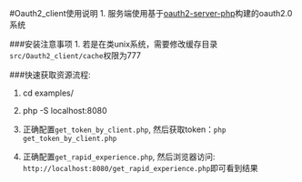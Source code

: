 #Oauth2_client使用说明
1.
服务端使用基于[oauth2-server-php](https://github.com/bshaffer/oauth2-server-php)构建的oauth2.0系统

###安装注意事项
1.
若是在类unix系统，需要修改缓存目录`src/Oauth2_client/cache`权限为777

###快速获取资源流程:
1. cd examples/

2. php -S localhost:8080

3. 正确配置`get_token_by_client.php`, 然后获取token：`php get_token_by_client.php`

4. 正确配置`get_rapid_experience.php`, 然后浏览器访问: `http://localhost:8080/get_rapid_experience.php`即可看到结果
